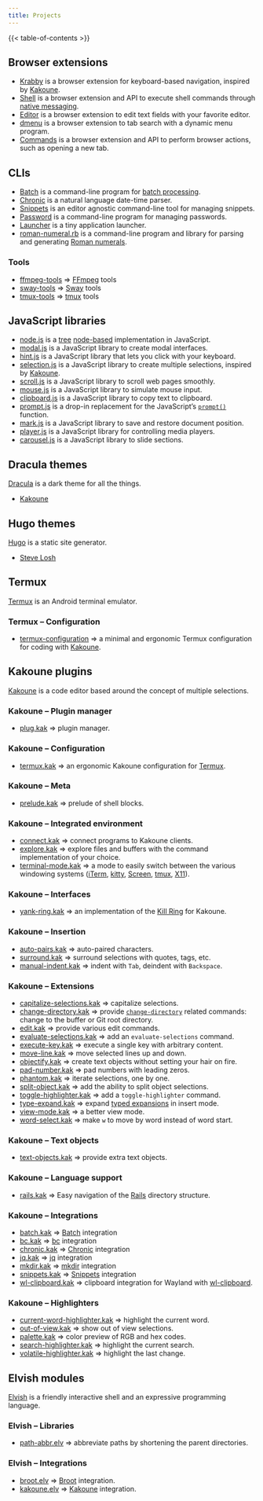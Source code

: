 ```yaml
---
title: Projects
---
```


{{< table-of-contents >}}

## Browser extensions

- [Krabby] is a browser extension for keyboard-based navigation, inspired by [Kakoune].
- [Shell][webextension-shell] is a browser extension and API to execute shell commands through [native messaging].
- [Editor][webextension-editor] is a browser extension to edit text fields with your favorite editor.
- [dmenu][webextension-dmenu] is a browser extension to tab search with a dynamic menu program.
- [Commands][webextension-commands] is a browser extension and API to perform browser actions, such as opening a new tab.

[Krabby]: https://krabby.netlify.app
[webextension-shell]: https://github.com/alexherbo2/webextension-shell
[webextension-editor]: https://github.com/alexherbo2/webextension-editor
[webextension-dmenu]: https://github.com/alexherbo2/webextension-dmenu
[webextension-commands]: https://github.com/alexherbo2/webextension-commands

[Native messaging]: https://developer.chrome.com/extensions/nativeMessaging

## CLIs

- [Batch] is a command-line program for [batch processing].
- [Chronic] is a natural language date-time parser.
- [Snippets] is an editor agnostic command-line tool for managing snippets.
- [Password] is a command-line program for managing passwords.
- [Launcher] is a tiny application launcher.
- [roman-numeral.rb] is a command-line program and library for parsing and generating [Roman numerals].

[Batch]: https://github.com/alexherbo2/batch
[Chronic]: https://github.com/alexherbo2/chronic
[Snippets]: https://github.com/alexherbo2/snippets
[Password]: https://github.com/alexherbo2/password
[Launcher]: https://github.com/alexherbo2/launcher
[roman-numeral.rb]: https://github.com/alexherbo2/roman-numeral.rb

[Batch processing]: https://en.wikipedia.org/wiki/Batch_processing
[Roman numerals]: https://en.wikipedia.org/wiki/Roman_numerals

### Tools

- [ffmpeg-tools] ⇒ [FFmpeg] tools
- [sway-tools] ⇒ [Sway] tools
- [tmux-tools] ⇒ [tmux] tools

[ffmpeg-tools]: https://github.com/alexherbo2/ffmpeg-tools
[sway-tools]: https://github.com/alexherbo2/sway-tools
[tmux-tools]: https://github.com/alexherbo2/tmux-tools

[FFmpeg]: https://ffmpeg.org
[Sway]: https://swaywm.org
[tmux]: https://github.com/tmux/tmux

## JavaScript libraries

- [node.js] is a [tree] [node-based][m-ary tree] implementation in JavaScript.
- [modal.js] is a JavaScript library to create modal interfaces.
- [hint.js] is a JavaScript library that lets you click with your keyboard.
- [selection.js] is a JavaScript library to create multiple selections, inspired by [Kakoune].
- [scroll.js] is a JavaScript library to scroll web pages smoothly.
- [mouse.js] is a JavaScript library to simulate mouse input.
- [clipboard.js] is a JavaScript library to copy text to clipboard.
- [prompt.js] is a drop-in replacement for the JavaScript’s [`prompt()`] function.
- [mark.js] is a JavaScript library to save and restore document position.
- [player.js] is a JavaScript library for controlling media players.
- [carousel.js] is a JavaScript library to slide sections.

[node.js]: https://github.com/alexherbo2/node.js
[modal.js]: https://github.com/alexherbo2/modal.js
[hint.js]: https://github.com/alexherbo2/hint.js
[selection.js]: https://github.com/alexherbo2/selection.js
[scroll.js]: https://github.com/alexherbo2/scroll.js
[mouse.js]: https://github.com/alexherbo2/mouse.js
[clipboard.js]: https://github.com/alexherbo2/clipboard.js
[prompt.js]: https://github.com/alexherbo2/prompt.js
[mark.js]: https://github.com/alexherbo2/mark.js
[player.js]: https://github.com/alexherbo2/player.js
[carousel.js]: https://github.com/alexherbo2/carousel.js

[Tree]: https://en.wikipedia.org/wiki/Tree_(data_structure)
[m-ary tree]: https://en.wikipedia.org/wiki/M-ary_tree
[`prompt()`]: https://developer.mozilla.org/en-US/docs/Web/API/Window/prompt

## Dracula themes

[Dracula] is a dark theme for all the things.

[Dracula]: https://draculatheme.com

- [Kakoune][dracula/kakoune]

[dracula/kakoune]: https://draculatheme.com/kakoune

## Hugo themes

[Hugo] is a static site generator.

[Hugo]: https://gohugo.io

- [Steve Losh][hugo-theme-steve-losh]

[hugo-theme-steve-losh]: https://github.com/alexherbo2/hugo-theme-steve-losh

## Termux

[Termux] is an Android terminal emulator.

[Termux]: https://termux.com

### Termux – Configuration

- [termux-configuration] ⇒ a minimal and ergonomic Termux configuration for coding with [Kakoune].

[termux-configuration]: https://github.com/alexherbo2/termux-configuration

## Kakoune plugins

[Kakoune] is a code editor based around the concept of multiple selections.

[Kakoune]: https://kakoune.org

### Kakoune – Plugin manager

- [plug.kak] ⇒ plugin manager.

[plug.kak]: https://github.com/alexherbo2/plug.kak

### Kakoune – Configuration

- [termux.kak] ⇒ an ergonomic Kakoune configuration for [Termux].

[termux.kak]: https://github.com/alexherbo2/termux.kak

### Kakoune – Meta

- [prelude.kak] ⇒ prelude of shell blocks.

[prelude.kak]: https://github.com/alexherbo2/prelude.kak

### Kakoune – Integrated environment

- [connect.kak] ⇒ connect programs to Kakoune clients.
- [explore.kak] ⇒ explore files and buffers with the command implementation of your choice.
- [terminal-mode.kak] ⇒ a mode to easily switch between the various windowing systems ([iTerm], [kitty], [Screen], [tmux], [X11]).

[connect.kak]: https://github.com/alexherbo2/connect.kak
[explore.kak]: https://github.com/alexherbo2/explore.kak
[terminal-mode.kak]: https://github.com/alexherbo2/terminal-mode.kak

[iTerm]: https://iterm2.com
[kitty]: https://sw.kovidgoyal.net/kitty/
[Screen]: https://gnu.org/software/screen/
[tmux]: https://github.com/tmux/tmux
[X11]: https://x.org

### Kakoune – Interfaces

- [yank-ring.kak] ⇒ an implementation of the [Kill Ring] for Kakoune.

[yank-ring.kak]: https://github.com/alexherbo2/yank-ring.kak

[Kill Ring]: https://gnu.org/software/emacs/manual/html_node/emacs/Kill-Ring.html

### Kakoune – Insertion

- [auto-pairs.kak] ⇒ auto-paired characters.
- [surround.kak] ⇒ surround selections with quotes, tags, etc.
- [manual-indent.kak] ⇒ indent with `Tab`, deindent with `Backspace`.

[auto-pairs.kak]: https://github.com/alexherbo2/auto-pairs.kak
[surround.kak]: https://github.com/alexherbo2/surround.kak
[manual-indent.kak]: https://github.com/alexherbo2/manual-indent.kak

### Kakoune – Extensions

- [capitalize-selections.kak] ⇒ capitalize selections.
- [change-directory.kak] ⇒ provide [`change-directory`] related commands: change to the buffer or Git root directory.
- [edit.kak] ⇒ provide various edit commands.
- [evaluate-selections.kak] ⇒ add an `evaluate-selections` command.
- [execute-key.kak] ⇒ execute a single key with arbitrary content.
- [move-line.kak] ⇒ move selected lines up and down.
- [objectify.kak] ⇒ create text objects without setting your hair on fire.
- [pad-number.kak] ⇒ pad numbers with leading zeros.
- [phantom.kak] ⇒ iterate selections, one by one.
- [split-object.kak] ⇒ add the ability to split object selections.
- [toggle-highlighter.kak] ⇒ add a `toggle-highlighter` command.
- [type-expand.kak] ⇒ expand [typed expansions] in insert mode.
- [view-mode.kak] ⇒ a better view mode.
- [word-select.kak] ⇒ make `w` to move by word instead of word start.

[capitalize-selections.kak]: https://github.com/alexherbo2/capitalize-selections.kak
[change-directory.kak]: https://github.com/alexherbo2/change-directory.kak
[edit.kak]: https://github.com/alexherbo2/edit.kak
[evaluate-selections.kak]: https://github.com/alexherbo2/evaluate-selections.kak
[execute-key.kak]: https://github.com/alexherbo2/execute-key.kak
[move-line.kak]: https://github.com/alexherbo2/move-line.kak
[objectify.kak]: https://github.com/alexherbo2/objectify.kak
[pad-number.kak]: https://github.com/alexherbo2/pad-number.kak
[phantom.kak]: https://github.com/alexherbo2/phantom.kak
[split-object.kak]: https://github.com/alexherbo2/split-object.kak
[toggle-highlighter.kak]: https://github.com/alexherbo2/toggle-highlighter.kak
[type-expand.kak]: https://github.com/alexherbo2/type-expand.kak
[view-mode.kak]: https://github.com/alexherbo2/view-mode.kak
[word-select.kak]: https://github.com/alexherbo2/word-select.kak

[`change-directory`]: https://github.com/mawww/kakoune/blob/master/doc/pages/commands.asciidoc#files-and-buffers
[Typed expansions]: https://github.com/mawww/kakoune/blob/master/doc/pages/command-parsing.asciidoc#typed-expansions

### Kakoune – Text objects

- [text-objects.kak] ⇒ provide extra text objects.

[text-objects.kak]: https://github.com/alexherbo2/text-objects.kak

### Kakoune – Language support

- [rails.kak] ⇒ Easy navigation of the [Rails][Ruby on Rails] directory structure.

[rails.kak]: https://github.com/alexherbo2/rails.kak

[Ruby on Rails]: https://rubyonrails.org

### Kakoune – Integrations

- [batch.kak] ⇒ [Batch] integration
- [bc.kak] ⇒ [bc] integration
- [chronic.kak] ⇒ [Chronic] integration
- [jq.kak] ⇒ [jq] integration
- [mkdir.kak] ⇒ [mkdir] integration
- [snippets.kak] ⇒ [Snippets] integration
- [wl-clipboard.kak] ⇒ clipboard integration for Wayland with [wl-clipboard].

[batch.kak]: https://github.com/alexherbo2/batch.kak
[bc.kak]: https://github.com/alexherbo2/bc.kak
[chronic.kak]: https://github.com/alexherbo2/chronic.kak
[jq.kak]: https://github.com/alexherbo2/jq.kak
[mkdir.kak]: https://github.com/alexherbo2/mkdir.kak
[snippets.kak]: https://github.com/alexherbo2/snippets.kak
[wl-clipboard.kak]: https://github.com/alexherbo2/wl-clipboard.kak

[bc]: https://en.wikipedia.org/wiki/Bc_(programming_language)
[jq]: https://stedolan.github.io/jq/
[mkdir]: https://en.wikipedia.org/wiki/Mkdir
[wl-clipboard]: https://github.com/bugaevc/wl-clipboard

### Kakoune – Highlighters

- [current-word-highlighter.kak] ⇒ highlight the current word.
- [out-of-view.kak] ⇒ show out of view selections.
- [palette.kak] ⇒ color preview of RGB and hex codes.
- [search-highlighter.kak] ⇒ highlight the current search.
- [volatile-highlighter.kak] ⇒ highlight the last change.

[current-word-highlighter.kak]: https://github.com/alexherbo2/current-word-highlighter.kak
[out-of-view.kak]: https://github.com/alexherbo2/out-of-view.kak
[palette.kak]: https://github.com/alexherbo2/palette.kak
[search-highlighter.kak]: https://github.com/alexherbo2/search-highlighter.kak
[volatile-highlighter.kak]: https://github.com/alexherbo2/volatile-highlighter.kak

## Elvish modules

[Elvish] is a friendly interactive shell and an expressive programming language.

[Elvish]: https://elv.sh

### Elvish – Libraries

- [path-abbr.elv] ⇒ abbreviate paths by shortening the parent directories.

[path-abbr.elv]: https://github.com/alexherbo2/path-abbr.elv

### Elvish – Integrations

- [broot.elv] ⇒ [Broot] integration.
- [kakoune.elv] ⇒ [Kakoune] integration.

[broot.elv]: https://github.com/alexherbo2/broot.elv
[kakoune.elv]: https://github.com/alexherbo2/kakoune.elv

[Broot]: https://dystroy.org/broot/
